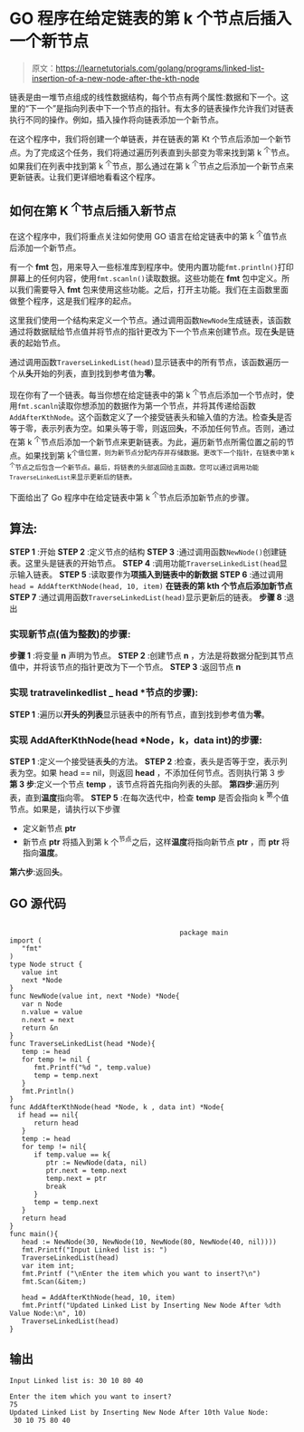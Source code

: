 # GO 程序在给定链表的第 k 个节点后插入一个新节点

> 原文：<https://learnetutorials.com/golang/programs/linked-list-insertion-of-a-new-node-after-the-kth-node>

链表是由一堆节点组成的线性数据结构，每个节点有两个属性:数据和下一个。这里的“下一个”是指向列表中下一个节点的指针。有太多的链表操作允许我们对链表执行不同的操作。例如，插入操作将向链表添加一个新节点。

在这个程序中，我们将创建一个单链表，并在链表的第 Kt 个节点后添加一个新节点。为了完成这个任务，我们将通过遍历列表直到头部变为零来找到第 k <sup>个</sup>节点。如果我们在列表中找到第 k <sup>个</sup>节点，那么通过在第 k <sup>个</sup>节点之后添加一个新节点来更新链表。让我们更详细地看看这个程序。

## 如何在第 K <sup>个</sup>节点后插入新节点

在这个程序中，我们将重点关注如何使用 GO 语言在给定链表中的第 k <sup>个</sup>值节点后添加一个新节点。

有一个 **fmt** 包，用来导入一些标准库到程序中。使用内置功能`fmt.println()`打印屏幕上的任何内容，使用`fmt.scanln()`读取数据。这些功能在 **fmt** 包中定义。所以我们需要导入 **fmt** 包来使用这些功能。之后，打开主功能。我们在主函数里面做整个程序，这是我们程序的起点。

这里我们使用一个结构来定义一个节点。通过调用函数`NewNode`生成链表，该函数通过将数据赋给节点值并将节点的指针更改为下一个节点来创建节点。现在**头**是链表的起始节点。

通过调用函数`TraverseLinkedList(head)`显示链表中的所有节点，该函数遍历一个从**头**开始的列表，直到找到参考值为**零**。

现在你有了一个链表。每当你想在给定链表中的第 k <sup>个</sup>节点后添加一个节点时，使用`fmt.scanln`读取你想添加的数据作为第一个节点，并将其传递给函数`AddAfterKthNode`。这个函数定义了一个接受链表头和输入值的方法。检查**头**是否等于零，表示列表为空。如果头等于零，则返回**头**，不添加任何节点。否则，通过在第 k <sup>个</sup>节点后添加一个新节点来更新链表。为此，遍历新节点所需位置之前的节点。如果找到第 k<sup>个值位置，则为新节点分配内存并存储数据。更改下一个指针，在链表中第 k <sup>个</sup>节点之后包含一个新节点。最后，将链表的头部返回给主函数。您可以通过调用功能`TraverseLinkedList`来显示更新后的链表。</sup>

下面给出了 Go 程序中在给定链表中第 k <sup>个</sup>节点后添加新节点的步骤。

## 算法:

**STEP 1** :开始
**STEP 2** :定义节点的结构
**STEP 3** :通过调用函数`NewNode()`创建链表。这里头是链表的开始节点。
**STEP 4** :调用功能`TraverseLinkedList(head`显示输入链表。
**STEP 5** :读取要作为**项插入到链表中的新数据**
**STEP 6** :通过调用`head = AddAfterKthNode(head, 10, item)`
**在链表的第 kth 个节点后添加新节点 STEP 7** :通过调用函数`TraverseLinkedList(head)`显示更新后的链表。
**步骤 8** :退出

### 实现新节点(值为整数)的步骤:

**步骤 1** :将变量 **n** 声明为节点。
**STEP 2** :创建节点 **n** ，方法是将数据分配到其节点值中，并将该节点的指针更改为下一个节点。
**STEP 3** :返回节点 **n**

### 实现 tratravelinkedlist _ head *节点的步骤):

**STEP 1** :遍历以**开头的列表**显示链表中的所有节点，直到找到参考值为**零**。

### 实现 AddAfterKthNode(head *Node，k，data int)的步骤:

**STEP 1** :定义一个接受链表**头**的方法。
**STEP 2** :检查，表头是否等于空，表示列表为空。如果 head == nil，则返回 **head** ，不添加任何节点。否则执行第 3 步
**第 3 步**:定义一个节点 **temp** ，该节点将首先指向列表的头部。
**第四步**:遍历列表，直到**温度**指向零。
**STEP 5** :在每次迭代中，检查 **temp** 是否会指向 k <sup>第</sup>个值节点。如果是，请执行以下步骤

*   定义新节点 **ptr**
*   新节点 **ptr** 将插入到第 k 个<sup>节点</sup>之后，这样**温度**将指向新节点 **ptr** ，而 **ptr** 将指向**温度**。

**第六步**:返回**头**。

## GO 源代码

```

                                          package main
import (
   "fmt"
)
type Node struct {
   value int
   next *Node
}
func NewNode(value int, next *Node) *Node{
   var n Node
   n.value = value
   n.next = next
   return &n
}
func TraverseLinkedList(head *Node){
   temp := head
   for temp != nil {
      fmt.Printf("%d ", temp.value)
      temp = temp.next
   }
   fmt.Println()
}
func AddAfterKthNode(head *Node, k , data int) *Node{
  if head == nil{
      return head
   }
   temp := head
   for temp != nil{
      if temp.value == k{
         ptr := NewNode(data, nil)
         ptr.next = temp.next
         temp.next = ptr
         break
      }
      temp = temp.next
   }
   return head
}
func main(){
   head := NewNode(30, NewNode(10, NewNode(80, NewNode(40, nil))))
   fmt.Printf("Input Linked list is: ")
   TraverseLinkedList(head)
   var item int;
   fmt.Printf ("\nEnter the item which you want to insert?\n") 
   fmt.Scan(&item;)

   head = AddAfterKthNode(head, 10, item)
   fmt.Printf("Updated Linked List by Inserting New Node After %dth Value Node:\n", 10)
   TraverseLinkedList(head)
} 

```

## 输出

```
Input Linked list is: 30 10 80 40 

Enter the item which you want to insert?
75
Updated Linked List by Inserting New Node After 10th Value Node:
 30 10 75 80 40 
```